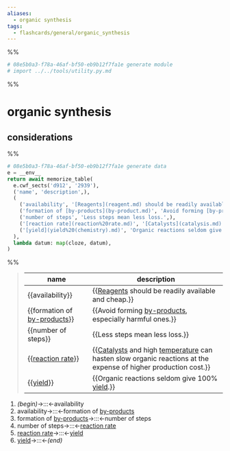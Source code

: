 ```yaml
---
aliases:
  - organic synthesis
tags:
  - flashcards/general/organic_synthesis
---
```


%%
```Python
# 08e5b0a3-f78a-46af-bf50-eb9b12f7fa1e generate module
# import ../../tools/utility.py.md
```
%%

# organic synthesis

## considerations

%%
```Python
# 08e5b0a3-f78a-46af-bf50-eb9b12f7fa1e generate data
e = __env__
return await memorize_table(
  e.cwf_sects('d912', '2939'),
  ('name', 'description',),
  (
    ('availability', '[Reagents](reagent.md) should be readily available and cheap.',),
    ('formation of [by-products](by-product.md)', 'Avoid forming [by-products](by-product.md), especially harmful ones.',),
    ('number of steps', 'Less steps mean less loss.',),
    ('[reaction rate](reaction%20rate.md)', '[Catalysts](catalysis.md) and high [temperature](temperature.md) can hasten slow organic reactions at the expense of higher production cost.',),
    ('[yield](yield%20(chemistry).md)', 'Organic reactions seldom give 100% [yield](yield%20(chemistry).md).',),
  ),
  lambda datum: map(cloze, datum),
)
```
%%

<!--08e5b0a3-f78a-46af-bf50-eb9b12f7fa1e generate section="d912"--><!-- The following content is generated at 2023-04-07T09:29:00.994807+08:00. Any edits will be overridden! -->

> | name | description |
> |-|-|
> | {{availability}} | {{[Reagents](reagent.md) should be readily available and cheap.}} |
> | {{formation of [by-products](by-product.md)}} | {{Avoid forming [by-products](by-product.md), especially harmful ones.}} |
> | {{number of steps}} | {{Less steps mean less loss.}} |
> | {{[reaction rate](reaction%20rate.md)}} | {{[Catalysts](catalysis.md) and high [temperature](temperature.md) can hasten slow organic reactions at the expense of higher production cost.}} |
> | {{[yield](yield%20(chemistry).md)}} | {{Organic reactions seldom give 100% [yield](yield%20(chemistry).md).}} | <!--SR:!2024-03-01,250,330!2024-03-18,265,332!2024-06-30,348,332!2025-04-08,543,312!2024-06-29,347,332!2024-01-21,203,312!2024-05-13,311,332!2024-10-30,383,292!2024-03-02,251,332!2024-07-11,339,292-->

<!--/08e5b0a3-f78a-46af-bf50-eb9b12f7fa1e-->

<!--08e5b0a3-f78a-46af-bf50-eb9b12f7fa1e generate section="2939"--><!-- The following content is generated at 2023-04-07T09:29:00.966882+08:00. Any edits will be overridden! -->

1. _(begin)_→:::←availability <!--SR:!2024-01-19,201,312!2024-03-03,252,332-->
2. availability→:::←formation of [by-products](by-product.md) <!--SR:!2024-03-20,267,332!2024-05-10,308,332-->
3. formation of [by-products](by-product.md)→:::←number of steps <!--SR:!2024-03-10,236,312!2024-07-01,349,332-->
4. number of steps→:::←[reaction rate](reaction%20rate.md) <!--SR:!2024-05-14,312,332!2023-11-17,151,292-->
5. [reaction rate](reaction%20rate.md)→:::←[yield](yield%20(chemistry).md) <!--SR:!2023-10-22,143,292!2024-04-18,240,272-->
6. [yield](yield%20(chemistry).md)→:::←_(end)_ <!--SR:!2024-03-19,266,332!2024-03-13,262,332-->

<!--/08e5b0a3-f78a-46af-bf50-eb9b12f7fa1e-->
